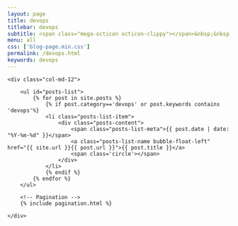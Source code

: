 ```yaml
---
layout: page
title: devops
titlebar: devops
subtitle: <span class="mega-octicon octicon-clippy"></span>&nbsp;&nbsp; devops技术栈的使用
menu: all
css: ['blog-page.min.css']
permalink: /devops.html
keywords: devops
---
```


<div class="row">

    <div class="col-md-12">

        <ul id="posts-list">
            {% for post in site.posts %}
                {% if post.category=='devops' or post.keywords contains 'devops'%}
                <li class="posts-list-item">
                    <div class="posts-content">
                        <span class="posts-list-meta">{{ post.date | date: "%Y-%m-%d" }}</span>
                        <a class="posts-list-name bubble-float-left" href="{{ site.url }}{{ post.url }}">{{ post.title }}</a>
                        <span class='circle'></span>
                    </div>
                </li>
                {% endif %}
            {% endfor %}
        </ul> 

        <!-- Pagination -->
        {% include pagination.html %}

    </div>

</div>
<script>
    $(document).ready(function(){

        // Enable bootstrap tooltip
        $("body").tooltip({ selector: '[data-toggle=tooltip]' });

    });
</script>